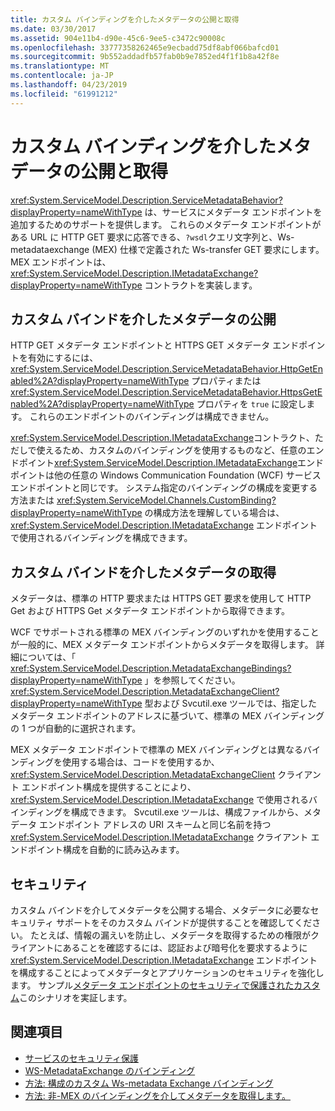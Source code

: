 ```yaml
---
title: カスタム バインディングを介したメタデータの公開と取得
ms.date: 03/30/2017
ms.assetid: 904e11b4-d90e-45c6-9ee5-c3472c90008c
ms.openlocfilehash: 33777358262465e9ecbadd75df8abf066bafcd01
ms.sourcegitcommit: 9b552addadfb57fab0b9e7852ed4f1f1b8a42f8e
ms.translationtype: MT
ms.contentlocale: ja-JP
ms.lasthandoff: 04/23/2019
ms.locfileid: "61991212"
---
```

# <a name="publishing-and-retrieving-metadata-over-a-custom-binding"></a>カスタム バインディングを介したメタデータの公開と取得
<xref:System.ServiceModel.Description.ServiceMetadataBehavior?displayProperty=nameWithType> は、サービスにメタデータ エンドポイントを追加するためのサポートを提供します。 これらのメタデータ エンドポイントがある URL に HTTP GET 要求に応答できる、`?wsdl`クエリ文字列と、Ws-metadataexchange (MEX) 仕様で定義された Ws-transfer GET 要求にします。 MEX エンドポイントは、<xref:System.ServiceModel.Description.IMetadataExchange?displayProperty=nameWithType> コントラクトを実装します。  
  
## <a name="publishing-metadata-over-a-custom-binding"></a>カスタム バインドを介したメタデータの公開  
 HTTP GET メタデータ エンドポイントと HTTPS GET メタデータ エンドポイントを有効にするには、<xref:System.ServiceModel.Description.ServiceMetadataBehavior.HttpGetEnabled%2A?displayProperty=nameWithType> プロパティまたは <xref:System.ServiceModel.Description.ServiceMetadataBehavior.HttpsGetEnabled%2A?displayProperty=nameWithType> プロパティを `true` に設定します。 これらのエンドポイントのバインディングは構成できません。  
  
 <xref:System.ServiceModel.Description.IMetadataExchange>コントラクト、ただしで使えるため、カスタムのバインディングを使用するものなど、任意のエンドポイント<xref:System.ServiceModel.Description.IMetadataExchange>エンドポイントは他の任意の Windows Communication Foundation (WCF) サービス エンドポイントと同じです。 システム指定のバインディングの構成を変更する方法または <xref:System.ServiceModel.Channels.CustomBinding?displayProperty=nameWithType> の構成方法を理解している場合は、<xref:System.ServiceModel.Description.IMetadataExchange> エンドポイントで使用されるバインディングを構成できます。  
  
## <a name="retrieving-metadata-over-a-custom-binding"></a>カスタム バインドを介したメタデータの取得  
 メタデータは、標準の HTTP 要求または HTTPS GET 要求を使用して HTTP Get および HTTPS Get メタデータ エンドポイントから取得できます。  
  
 WCF でサポートされる標準の MEX バインディングのいずれかを使用することが一般的に、MEX メタデータ エンドポイントからメタデータを取得します。 詳細については、「 <xref:System.ServiceModel.Description.MetadataExchangeBindings?displayProperty=nameWithType> 」を参照してください。 <xref:System.ServiceModel.Description.MetadataExchangeClient?displayProperty=nameWithType> 型および Svcutil.exe ツールでは、指定したメタデータ エンドポイントのアドレスに基づいて、標準の MEX バインディングの 1 つが自動的に選択されます。  
  
 MEX メタデータ エンドポイントで標準の MEX バインディングとは異なるバインディングを使用する場合は、コードを使用するか、<xref:System.ServiceModel.Description.MetadataExchangeClient> クライアント エンドポイント構成を提供することにより、<xref:System.ServiceModel.Description.IMetadataExchange> で使用されるバインディングを構成できます。 Svcutil.exe ツールは、構成ファイルから、メタデータ エンドポイント アドレスの URI スキームと同じ名前を持つ <xref:System.ServiceModel.Description.IMetadataExchange> クライアント エンドポイント構成を自動的に読み込みます。  
  
## <a name="security"></a>セキュリティ  
 カスタム バインドを介してメタデータを公開する場合、メタデータに必要なセキュリティ サポートをそのカスタム バインドが提供することを確認してください。 たとえば、情報の漏えいを防止し、メタデータを取得するための権限がクライアントにあることを確認するには、認証および暗号化を要求するように <xref:System.ServiceModel.Description.IMetadataExchange> エンドポイントを構成することによってメタデータとアプリケーションのセキュリティを強化します。 サンプル[メタデータ エンドポイントのセキュリティで保護されたカスタム](../../../../docs/framework/wcf/samples/custom-secure-metadata-endpoint.md)このシナリオを実証します。  
  
## <a name="see-also"></a>関連項目

- [サービスのセキュリティ保護](../../../../docs/framework/wcf/securing-services.md)
- [WS-MetadataExchange のバインディング](../../../../docs/framework/wcf/extending/ws-metadataexchange-bindings.md)
- [方法: 構成のカスタム Ws-metadata Exchange バインディング](../../../../docs/framework/wcf/extending/how-to-configure-a-custom-ws-metadata-exchange-binding.md)
- [方法: 非-MEX のバインディングを介してメタデータを取得します。](../../../../docs/framework/wcf/extending/how-to-retrieve-metadata-over-a-non-mex-binding.md)
